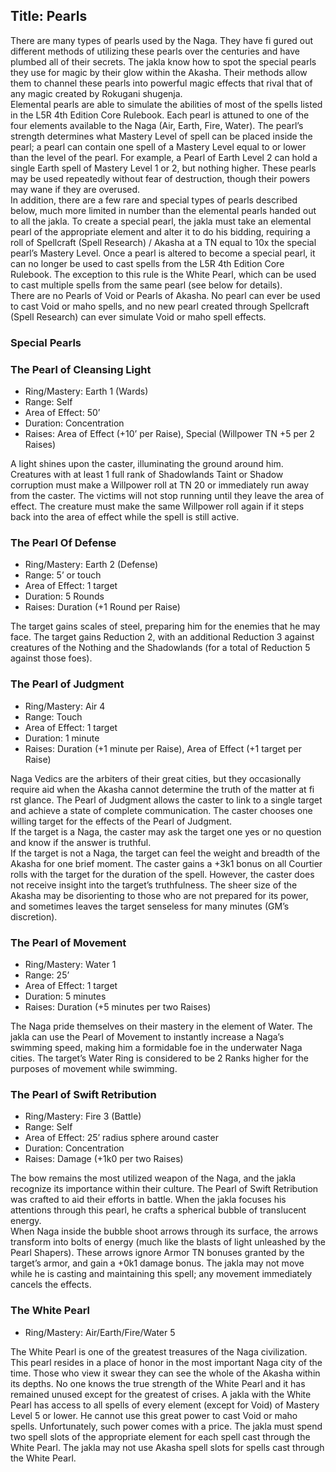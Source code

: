 Title: Pearls
---
There are many types of pearls used by the Naga. They have fi gured out different methods of utilizing these pearls over the centuries and have plumbed all of their secrets. The jakla know how to spot the special pearls they use for magic by their glow within the Akasha. Their methods allow them to channel these pearls into powerful magic effects that rival that of any magic created by Rokugani shugenja.<br/>
Elemental pearls are able to simulate the abilities of most of the spells listed in the L5R 4th Edition Core Rulebook. Each pearl is attuned to one of the four elements available to the Naga (Air, Earth, Fire, Water). The pearl’s strength determines what Mastery Level of spell can be placed inside the pearl; a pearl can contain one spell of a Mastery Level equal to or lower than the level of the pearl. For example, a Pearl of Earth Level 2 can hold a single Earth spell of Mastery Level 1 or 2, but nothing higher. These pearls may be used repeatedly without fear of destruction, though their powers may wane if they are overused.<br/>
In addition, there are a few rare and special types of pearls described below, much more limited in number than the elemental pearls handed out to all the jakla. To create a special pearl, the jakla must take an elemental pearl of the appropriate element and alter it to do his bidding, requiring a roll of Spellcraft (Spell Research) / Akasha at a TN equal to 10x the special pearl’s Mastery Level. Once a pearl is altered to become a special pearl, it can no longer be used to cast spells from the L5R 4th Edition Core Rulebook. The exception to this rule is the White Pearl, which can be used to cast multiple spells from the same pearl (see below for details).<br/>
There are no Pearls of Void or Pearls of Akasha. No pearl can ever be used to cast Void or maho spells, and no new pearl created through Spellcraft (Spell Research) can ever simulate Void or maho spell effects.

### <span>Special Pearls</span>

### The Pearl of Cleansing Light
- Ring/Mastery: Earth 1 (Wards)
- Range: Self
- Area of Effect: 50’
- Duration: Concentration
- Raises: Area of Effect (+10’ per Raise), Special (Willpower TN +5 per 2 Raises)

A light shines upon the caster, illuminating the ground around him. Creatures with at least 1 full rank of Shadowlands Taint or Shadow corruption must make a Willpower roll at TN 20 or immediately run away from the caster. The victims will not stop running until they leave the area of effect. The creature must make the same Willpower roll again if it steps back into the area of effect while the spell is still active.

### The Pearl Of Defense
- Ring/Mastery: Earth 2 (Defense)
- Range: 5’ or touch
- Area of Effect: 1 target
- Duration: 5 Rounds
- Raises: Duration (+1 Round per Raise)

The target gains scales of steel, preparing him for the enemies that he may face. The target gains Reduction 2, with an additional Reduction 3 against creatures of the Nothing and the Shadowlands (for a total of Reduction 5 against those foes).

### The Pearl of Judgment
- Ring/Mastery: Air 4
- Range: Touch
- Area of Effect: 1 target
- Duration: 1 minute
- Raises: Duration (+1 minute per Raise), Area of Effect (+1 target per Raise)

Naga Vedics are the arbiters of their great cities, but they occasionally require aid when the Akasha cannot determine the truth of the matter at fi rst glance. The Pearl of Judgment allows the caster to link to a single target and achieve a state of complete communication. The caster chooses one willing target for the effects of the Pearl of Judgment.<br/>
If the target is a Naga, the caster may ask the target one yes or no question and know if the answer is truthful.<br/>
If the target is not a Naga, the target can feel the weight and breadth of the Akasha for one brief moment. The caster gains a +3k1 bonus on all Courtier rolls with the target for the duration of the spell. However, the caster does not receive insight into the target’s truthfulness. The sheer size of the Akasha may be disorienting to those who are not prepared for its power, and sometimes leaves the target senseless for many minutes (GM’s discretion).

### The Pearl of Movement
- Ring/Mastery: Water 1
- Range: 25’
- Area of Effect: 1 target
- Duration: 5 minutes
- Raises: Duration (+5 minutes per two Raises)

The Naga pride themselves on their mastery in the element of Water. The jakla can use the Pearl of Movement to instantly increase a Naga’s swimming speed, making him a formidable foe in the underwater Naga cities. The target’s Water Ring is considered to be 2 Ranks higher for the purposes of movement while swimming.

### The Pearl of Swift Retribution
- Ring/Mastery: Fire 3 (Battle)
- Range: Self
- Area of Effect: 25’ radius sphere around caster
- Duration: Concentration
- Raises: Damage (+1k0 per two Raises)

The bow remains the most utilized weapon of the Naga, and the jakla recognize its importance within their culture. The Pearl of Swift Retribution was crafted to aid their efforts in battle. When the jakla focuses his attentions through this pearl, he crafts a spherical bubble of translucent energy.<br/>
When Naga inside the bubble shoot arrows through its surface, the arrows transform into bolts of energy (much like the blasts of light unleashed by the Pearl Shapers). These arrows ignore Armor TN bonuses granted by the target’s armor, and gain a +0k1 damage bonus. The jakla may not move while he is casting and maintaining this spell; any movement immediately cancels the effects.

### The White Pearl
- Ring/Mastery: Air/Earth/Fire/Water 5

The White Pearl is one of the greatest treasures of the Naga civilization. This pearl resides in a place of honor in the most important Naga city of the time. Those who view it swear they can see the whole of the Akasha within its depths. No one knows the true strength of the White Pearl and it has remained unused except for the greatest of crises. A jakla with the White Pearl has access to all spells of every element (except for Void) of Mastery Level 5 or lower. He cannot use this great power to cast Void or maho spells. Unfortunately, such power comes with a price. The jakla must spend two spell slots of the appropriate element for each spell cast through the White Pearl. The jakla may not use Akasha spell slots for spells cast through the White Pearl.


